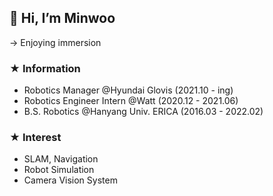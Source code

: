 ## 👋 Hi, I’m Minwoo
-> Enjoying immersion  

### ★ Information
- Robotics Manager @Hyundai Glovis (2021.10 - ing)
- Robotics Engineer Intern @Watt (2020.12 - 2021.06)
- B.S. Robotics @Hanyang Univ. ERICA (2016.03 - 2022.02)

### ★ Interest
- SLAM, Navigation
- Robot Simulation
- Camera Vision System

